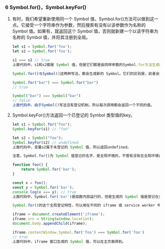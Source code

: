
### 6 Symbol.for()，Symbol.keyFor()

1.  有时，我们希望重新使用同一个 Symbol 值，Symbol.for()方法可以做到这一点。它接受一个字符串作为参数，然后搜索有没有以该参数作为名称的 Symbol 值。如果有，就返回这个 Symbol 值，否则就新建一个以该字符串为名称的 Symbol 值，并将其注册到全局。
    ```js
    let s1 = Symbol.for('foo');
    let s2 = Symbol.for('foo');

    s1 === s2 // true
    上面代码中，s1和s2都是 Symbol 值，但是它们都是由同样参数的Symbol.for方法生成的，所以实际上是同一个值。

    Symbol.for()与Symbol()这两种写法，都会生成新的 Symbol。它们的区别是，前者会被登记在全局环境中供搜索，后者不会。Symbol.for()不会每次调用就返回一个新的 Symbol 类型的值，而是会先检查给定的key是否已经存在，如果不存在才会新建一个值。比如，如果你调用Symbol.for("cat")30 次，每次都会返回同一个 Symbol 值，但是调用Symbol("cat")30 次，会返回 30 个不同的 Symbol 值。

    Symbol.for("bar") === Symbol.for("bar")
    // true

    Symbol("bar") === Symbol("bar")
    // false
    上面代码中，由于Symbol()写法没有登记机制，所以每次调用都会返回一个不同的值。
    ```
2.  Symbol.keyFor()方法返回一个已登记的 Symbol 类型值的key。
    ```js
    let s1 = Symbol.for("foo");
    Symbol.keyFor(s1) // "foo"

    let s2 = Symbol("foo");
    Symbol.keyFor(s2) // undefined
    上面代码中，变量s2属于未登记的 Symbol 值，所以返回undefined。

    注意，Symbol.for()为 Symbol 值登记的名字，是全局环境的，不管有没有在全局环境运行。

    function foo() {
        return Symbol.for('bar');
    }

    const x = foo();
    const y = Symbol.for('bar');
    console.log(x === y); // true
    上面代码中，Symbol.for('bar')是函数内部运行的，但是生成的 Symbol 值是登记在全局环境的。所以，第二次运行Symbol.for('bar')可以取到这个 Symbol 值。

    Symbol.for()的这个全局登记特性，可以用在不同的 iframe 或 service worker 中取到同一个值。

    iframe = document.createElement('iframe');
    iframe.src = String(window.location);
    document.body.appendChild(iframe);

    iframe.contentWindow.Symbol.for('foo') === Symbol.for('foo')
    // true
    上面代码中，iframe 窗口生成的 Symbol 值，可以在主页面得到。
    ```